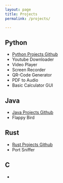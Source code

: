 ```yaml
---
layout: page
title: Projects
permalink: /projects/

---
```


## Python

- [Python Projects Github](github.com/aa-ryan/Projects/Python)
- Youtube Downloader
- Video Player
- Screen Recorder
- QR-Code Generator
- PDF to Audio
- Basic Calculator GUI

  
## Java

- [Java Projects Github](github.com/aa-ryan/Projects/Java)
- Flappy Bird

  
## Rust

- [Rust Projects Github](github.com/aa-ryan/Projects/Rust)
- Port Sniffer

  
## C

- 
